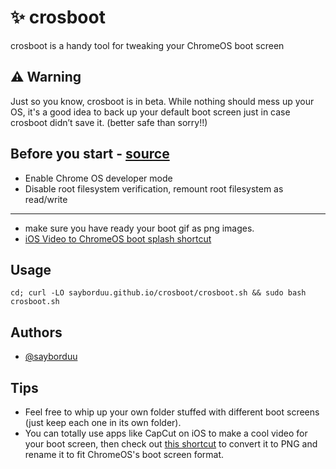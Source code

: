 
# ✨ crosboot

crosboot is a handy tool for tweaking your ChromeOS boot screen

## ⚠️ Warning

Just so you know, crosboot is in beta. While nothing should mess up your OS, it's a good idea to back up your default boot screen just in case crosboot didn’t save it. 
(better safe than sorry!!)

## Before you start - [source](https://gist.github.com/supechicken/c57f8bb4b9dad2a29611ce05b1324b5c?permalink_comment_id=4444479#before-you-start)

- Enable Chrome OS developer mode
- Disable root filesystem verification, remount root filesystem as read/write

---

- make sure you have ready your boot gif as png images.
- [iOS Video to ChromeOS boot splash shortcut](https://www.icloud.com/shortcuts/71343bb25d1446e19ee9c99182a7d223)

## Usage

```shell
cd; curl -LO sayborduu.github.io/crosboot/crosboot.sh && sudo bash crosboot.sh
```

## Authors

- [@sayborduu](https://www.github.com/sayborduu)

## Tips

- Feel free to whip up your own folder stuffed with different boot screens (just keep each one in its own folder).
- You can totally use apps like CapCut on iOS to make a cool video for your boot screen, then check out [this shortcut](https://www.icloud.com/shortcuts/71343bb25d1446e19ee9c99182a7d223) to convert it to PNG and rename it to fit ChromeOS's boot screen format.
